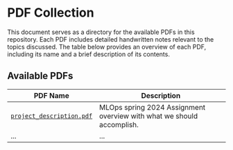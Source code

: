 # PDF Collection

This document serves as a directory for the available PDFs in this repository. Each PDF includes detailed handwritten notes relevant to the topics discussed. The table below provides an overview of each PDF, including its name and a brief description of its contents.

## Available PDFs

| PDF Name                                             | Description                                                 |
|------------------------------------------------------|-------------------------------------------------------------|
| [`project_description.pdf`](project_description.pdf) | MLOps spring 2024 Assignment overview with what we should accomplish. |
| ...                                                  | ...                                                         |


